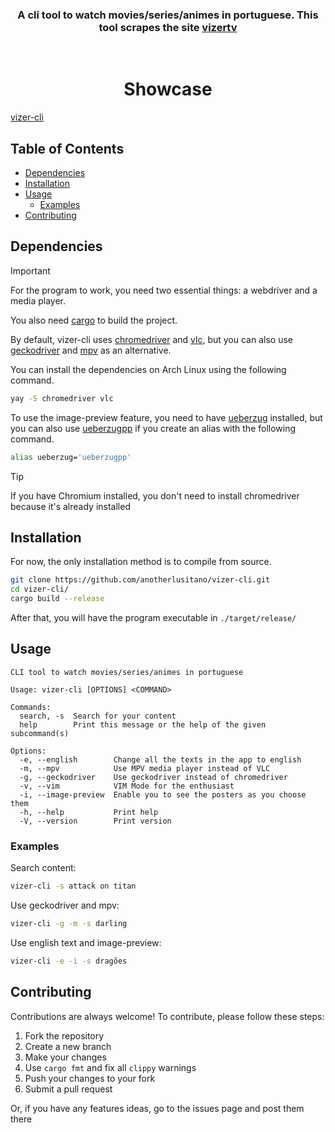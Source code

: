 <h3 align="center">
A cli tool to watch movies/series/animes in portuguese. This tool scrapes the site <a href="https://vizertv.in">vizertv</a>
</h3>
<br>

<h1 align="center">
 Showcase
</h1>

[vizer-cli](https://github.com/anotherlusitano/vizer-cli/assets/108989500/9e4d75a4-7f92-4cb2-acf0-73c3f7d7d93d)

## Table of Contents

- [Dependencies](#dependencies)
- [Installation](#installation)
- [Usage](#usage)
  - [Examples](#examples)
- [Contributing](#contributing)

## Dependencies

> [!IMPORTANT]
> For the program to work, you need two essential things: a webdriver and a media player.
>
> You also need [cargo](https://doc.rust-lang.org/cargo/getting-started/installation.html) to build the project.

By default, vizer-cli uses [chromedriver](https://developer.chrome.com/docs/chromedriver) and [vlc](https://www.videolan.org/vlc/), but you can also use [geckodriver](https://github.com/mozilla/geckodriver/releases) and [mpv](https://mpv.io/) as an alternative.

You can install the dependencies on Arch Linux using the following command.

```sh
yay -S chromedriver vlc
```

To use the image-preview feature, you need to have [ueberzug](https://github.com/ueber-devel/ueberzug) installed, but you can also use [ueberzugpp](https://github.com/jstkdng/ueberzugpp) if you create an alias with the following command.

```sh
alias ueberzug='ueberzugpp'
```

> [!TIP]
> If you have Chromium installed, you don't need to install chromedriver because it's already installed

## Installation

For now, the only installation method is to compile from source.

```sh
git clone https://github.com/anotherlusitano/vizer-cli.git
cd vizer-cli/
cargo build --release
```

After that, you will have the program executable in `./target/release/`

## Usage

```
CLI tool to watch movies/series/animes in portuguese

Usage: vizer-cli [OPTIONS] <COMMAND>

Commands:
  search, -s  Search for your content
  help        Print this message or the help of the given subcommand(s)

Options:
  -e, --english        Change all the texts in the app to english
  -m, --mpv            Use MPV media player instead of VLC
  -g, --geckodriver    Use geckodriver instead of chromedriver
  -v, --vim            VIM Mode for the enthusiast
  -i, --image-preview  Enable you to see the posters as you choose them
  -h, --help           Print help
  -V, --version        Print version
```

### Examples

Search content:

```sh
vizer-cli -s attack on titan
```

Use geckodriver and mpv:

```sh
vizer-cli -g -m -s darling
```

Use english text and image-preview:

```sh
vizer-cli -e -i -s dragões
```

## Contributing

Contributions are always welcome! To contribute, please follow these steps:

1. Fork the repository
2. Create a new branch
3. Make your changes
4. Use `cargo fmt` and fix all `clippy` warnings
5. Push your changes to your fork
6. Submit a pull request

Or, if you have any features ideas, go to the issues page and post them there
